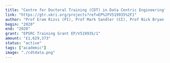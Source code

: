 ```yaml
---
title: "Centre for Doctoral Training (CDT) in Data Centric Engineering"
link: "https://gtr.ukri.org/projects?ref=EP%2FV519935%2F1"
author: "Prof Eram Rizvi (PI), Prof Mark Sandler (CI), Prof Nick Bryan-Kinns (CI)"
begin: "2020"
end: "2028"
grant: "EPSRC Training Grant EP/V519935/1"
amount: "£1,629,373"
status: "active"
tags: ["academic"]
image: "./cdtdata.png"
---
```



